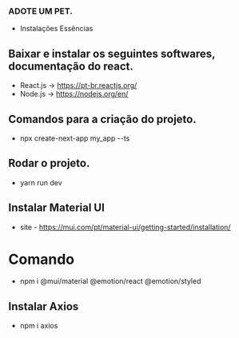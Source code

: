 ### ADOTE UM PET.

- Instalações Essências

## Baixar e instalar os seguintes softwares, documentação do react.
- React.js -> https://pt-br.reactjs.org/
- Node.js -> https://nodejs.org/en/

## Comandos para a criação do projeto.
- npx create-next-app my_app --ts

## Rodar o projeto.
- yarn run dev

## Instalar Material UI
- site - https://mui.com/pt/material-ui/getting-started/installation/
# Comando  
- npm i @mui/material @emotion/react @emotion/styled


##  Instalar Axios
- npm i axios
